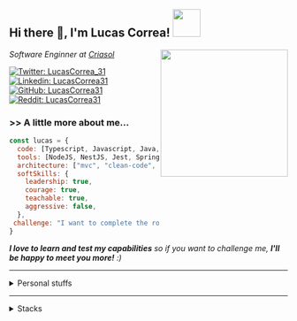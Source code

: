 <h2> Hi there 👋, I'm Lucas Correa! <img src="https://media.giphy.com/media/Z968Qd9K6UBO4uj7Oc/giphy.gif" width="50"></h2>
<img align='right' src="https://media.giphy.com/media/ZDTbix65Me1YDNLDF3/giphy.gif" width="230">
<p><em>Software Enginner at <a href="https://www.criasol.com.br/">Criasol</a>
</em></p>

[![Twitter: LucasCorrea_31](https://img.shields.io/twitter/follow/lucascorrea_31?style=social)](https://twitter.com/lucascorrea_31)
[![Linkedin: LucasCorrea31](https://img.shields.io/badge/LucasCorrea31-blue?style=flat-square&logo=Linkedin&logoColor=white&link=https://www.linkedin.com/in/lucascorrea31/)](https://www.linkedin.com/in/lucascorrea31/)
[![GitHub: LucasCorrea31](https://img.shields.io/github/followers/lucascorrea31?label=follow&style=social)](https://github.com/lucascorrea31)
[![Reddit: LucasCorrea31](https://img.shields.io/reddit/user-karma/combined/lucascorrea31)](https://www.reddit.com/user/lucascorrea31)



### >> A little more about me...  

```javascript
const lucas = {
  code: [Typescript, Javascript, Java, HTML, CSS, PHP, Shell],
  tools: [NodeJS, NestJS, Jest, Spring, JUnit, Laravel, PHPUnit, Vue, React, Tailwind, Docker],
  architecture: ["mvc", "clean-code", "clean-archteture", "event-driven", "design system pattern"],
  softSkills: {
    leadership: true,
    courage: true,
    teachable: true,
    aggressive: false,
  },
 challenge: "I want to complete the roadmap.sh!"
}
```

<em><b>I love to learn and test my capabilities</b> so if you want to challenge me, <b>I'll be happy to meet you more!</b> :)</em>

---

<details>
  <summary>Personal stuffs</summary>

- 🔭 I’m currently working on personal projects focused on my wife’s physiotherapists clinic
- 🌱 I’m currently learning DevOps and Python
- 👯 I’m looking to collaborate on MDN
- 🤔 I’m looking for help with english language
- 💬 Ask me about philosophy
- 📫 How to reach me: [Linktree](https://linktr.ee/lucascorrea31)
- ⚡ Fun fact: I love to play music and play hockey as a goalie

[![roadmap.sh](https://api.roadmap.sh/v1-badge/wide/64e6a89eb128dce3cb6c4d59?variant=dark)](https://roadmap.sh)


</details>

---

<details>
  <summary>Stacks</summary>
  
- Backend:
![Static Badge](https://img.shields.io/badge/php-a?style=plastic&logo=php&labelColor=lightgray&color=darkblue)
![Static Badge](https://img.shields.io/badge/laravel-a?style=plastic&logo=laravel&labelColor=lightgray&color=red)
![Static Badge](https://img.shields.io/badge/nodedotjs-a?style=plastic&logo=nodedotjs&labelColor=lightgray&color=darkgreen)
![Static Badge](https://img.shields.io/badge/tsnode-a?style=plastic&logo=tsnode&labelColor=lightgray&color=blue)

- Frontend:
![Static Badge](https://img.shields.io/badge/vuedotjs-a?style=plastic&logo=vuedotjs&labelColor=lightgray)
![Static Badge](https://img.shields.io/badge/typescript-a?style=plastic&logo=typescript&labelColor=lightgray&color=blue)
![Static Badge](https://img.shields.io/badge/javascript-a?style=plastic&logo=javascript&labelColor=lightgray&color=yellow)
![Static Badge](https://img.shields.io/badge/html5-a?style=plastic&logo=html5&labelColor=lightgray&color=red)
![Static Badge](https://img.shields.io/badge/css3-a?style=plastic&logo=css3&labelColor=lightgray&color=blue)

- Mobile:
![Static Badge](https://img.shields.io/badge/flutter-a?style=plastic&logo=flutter&logoColor=blue&labelColor=lightgray&color=blue)

- Enviroment:
![Static Badge](https://img.shields.io/badge/apple-a?style=plastic&logo=apple&labelColor=lightgray&color=blue)
![Static Badge](https://img.shields.io/badge/visualstudiocode-a?style=plastic&logo=visualstudiocode&logoColor=blue&labelColor=lightgray&color=blue)

</details>
